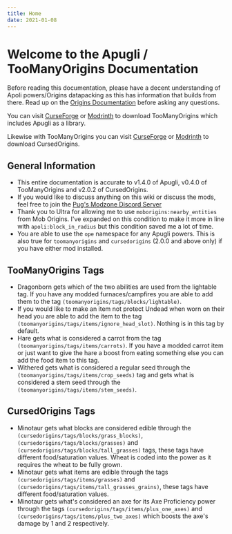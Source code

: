 ```yaml
---
title: Home
date: 2021-01-08
---
```


# Welcome to the Apugli / TooManyOrigins Documentation

Before reading this documentation, please have a decent understanding of Apoli powers/Origins datapacking as this has information that builds from there.
Read up on the [Origins Documentation](https://origins.readthedocs.io/en/latest/) before asking any questions.

You can visit [CurseForge](https://www.curseforge.com/minecraft/mc-mods/toomanyorigins) or [Modrinth](https://modrinth.com/mod/toomanyorigins) to download TooManyOrigins which includes Apugli as a library.

Likewise with TooManyOrigins you can visit [CurseForge](https://www.curseforge.com/minecraft/mc-mods/cursedorigins) or [Modrinth](https://modrinth.com/mod/cursedorigins) to download CursedOrigins.

## General Information
* This entire documentation is accurate to v1.4.0 of Apugli, v0.4.0 of TooManyOrigins and v2.0.2 of CursedOrigins.
* If you would like to discuss anything on this wiki or discuss the mods, feel free to join the [Pug's Modzone Discord Server](https://discord.gg/UBfEjsANNz)
* Thank you to Ultra for allowing me to use `moborigins:nearby_entities` from Mob Origins. I've expanded on this condition to make it more in line with `apoli:block_in_radius` but this condition saved me a lot of time.
* You are able to use the `ope` namespace for any Apugli powers. This is also true for `toomanyorigins` and `cursedorigins` (2.0.0 and above only) if you have either mod installed.

## TooManyOrigins Tags
* Dragonborn gets which of the two abilities are used from the lightable tag. If you have any modded furnaces/campfires you are able to add them to the tag `(toomanyorigins/tags/blocks/lightable)`.
* If you would like to make an item not protect Undead when worn on their head you are able to add the item to the tag `(toomanyorigins/tags/items/ignore_head_slot)`. Nothing is in this tag by default.
* Hare gets what is considered a carrot from the tag `(toomanyorigins/tags/items/carrots)`. If you have a modded carrot item or just want to give the hare a boost from eating something else you can add the food item to this tag.
* Withered gets what is considered a regular seed through the `(toomanyorigins/tags/items/crop_seeds)` tag and gets what is considered a stem seed through the `(toomanyorigins/tags/items/stem_seeds)`.

## CursedOrigins Tags
* Minotaur gets what blocks are considered edible through the `(cursedorigins/tags/blocks/grass_blocks)`, `(cursedorigins/tags/blocks/grasses)` and `(cursedorigins/tags/blocks/tall_grasses)` tags, these tags have different food/saturation values. Wheat is coded into the power as it requires the wheat to be fully grown.
* Minotaur gets what items are edible through the tags `(cursedorigins/tags/items/grasses)` and `(cursedorigins/tags/items/tall_grasses_grains)`, these tags have different food/saturation values.
* Minotaur gets what's considered an axe for its Axe Proficiency power through the tags `(cursedorigins/tags/items/plus_one_axes)` and `(cursedorigins/tags/items/plus_two_axes)` which boosts the axe's damage by 1 and 2 respectively.